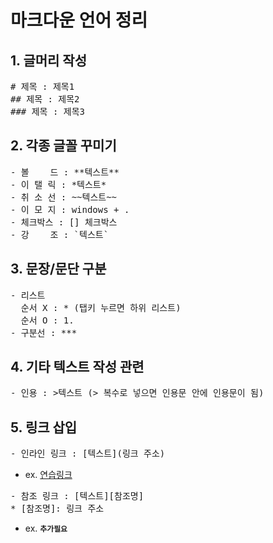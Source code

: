 # 마크다운 언어 정리
## 1. 글머리 작성
<pre>
# 제목 : 제목1
## 제목 : 제목2
### 제목 : 제목3
</pre>
## 2. 각종 글꼴 꾸미기
<pre>
- 볼    드 : **텍스트**
- 이 탤 릭 : *텍스트*
- 취 소 선 : ~~텍스트~~
- 이 모 지 : windows + .
- 체크박스 : [] 체크박스
- 강    조 : `텍스트`
</pre>
## 3. 문장/문단 구분
<pre>
- 리스트
  순서 X : * (탭키 누르면 하위 리스트)
  순서 O : 1.
- 구분선 : ***
</pre>
## 4.  기타 텍스트 작성 관련
<pre>
- 인용 : >텍스트 (> 복수로 넣으면 인용문 안에 인용문이 됨)
</pre>
## 5. 링크 삽입
<pre>
- 인라인 링크 : [텍스트](링크 주소)
</pre>
* ex. [연습링크](https://kimasill.tistory.com/entry/MarkDown-%EB%A7%88%ED%81%AC%EB%8B%A4%EC%9A%B4-%EB%AC%B8%EC%84%9C-%EC%9E%91%EC%84%B1%EB%B2%95) 
<pre>
- 참조 링크 : [텍스트][참조명]
* [참조명]: 링크 주소
</pre>
- ex. **`추가필요`**